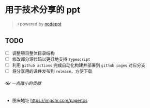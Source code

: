 # 用于技术分享的 ppt
> :zap:powered by [nodeppt](https://github.com/ksky521/nodeppt)

## TODO
- [ ] 调整项目整体目录结构
- [ ] 修改部分源代码以更好地支持 `Typescript`
- [ ] 利用 `github actions` 完成自动化构建并部署到 `github pages` 对应分支
- [ ] 将分享用的课件发布到 `release`，方便下载

###### :eyeglasses: 一点微小的贡献

- 图床地址 https://imgchr.com/page/tos
